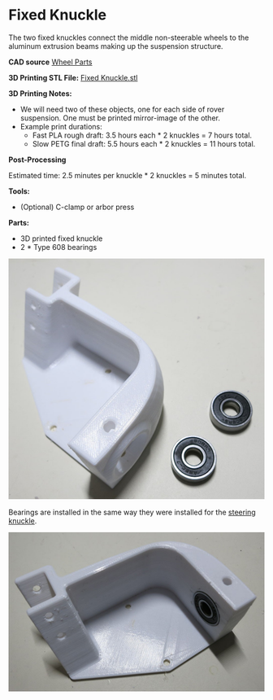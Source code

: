 # Fixed Knuckle

The two fixed knuckles connect the middle non-steerable wheels to the aluminum extrusion beams making up the suspension structure.

**CAD source** [Wheel Parts](https://cad.onshape.com/documents/43678ef564a43281c83e1aef/w/392bbf8745395bc24367a35c/e/97ee620b9a27889d24f20c4d)

**3D Printing STL File:** [Fixed Knuckle.stl](../STL/Fixed%20Knuckle.stl)

**3D Printing Notes:**
* We will need two of these objects, one for each side of rover suspension. One must be printed mirror-image of the other.
* Example print durations:
  * Fast PLA rough draft: 3.5 hours each * 2 knuckles = 7 hours total.
  * Slow PETG final draft: 5.5 hours each * 2 knuckles = 11 hours total.

**Post-Processing**

Estimated time: 2.5 minutes per knuckle * 2 knuckles = 5 minutes total.

**Tools:**
* (Optional) C-clamp or arbor press

**Parts:**
* 3D printed fixed knuckle
* 2 * Type 608 bearings

![Fixed Knuckle Parts](images/FixedKnuckle-Parts.jpg)

Bearings are installed in the same way they were installed for the [steering knuckle](./Steering%Knuckle.md).

![Fixed Knuckle with bearings installed](images/FixedKnuckle-Complete.jpg)
